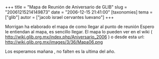 +++
title = "Mapa de Reunión de Aniversario de GLIB"
slug = "20061215214149873"
date = "2006-12-15 21:41:00"
[taxonomies]
tema = ["glib"]
autor = ["jacob israel cervantes luevano"]
+++

Morrigan ha elaborado el mapa de como llegar al punto de reunión Espero
le entiendan al mapa, es sencillo llegar. El mapa lo pueden ver en el
wiki (
<a href="http://wiki.glib.org.mx/index.php/Aniversario_2006">http://wiki.glib.org.mx/index.php/Aniversario_2006</a>
) o desde esta url:
<a href="http://wiki.glib.org.mx/images/3/36/Mapa06.png">http://wiki.glib.org.mx/images/3/36/Mapa06.png</a>

Los esperamos mañana , no falten es la ultima del año.

